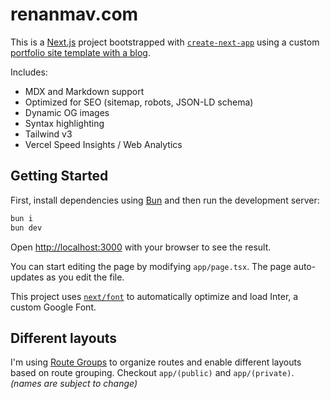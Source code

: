# renanmav.com

This is a [Next.js](https://nextjs.org/) project bootstrapped with [`create-next-app`](https://github.com/vercel/next.js/tree/canary/packages/create-next-app) using a custom [portfolio site template with a blog](https://vercel.com/templates/next.js/portfolio-starter-kit).

Includes:

- MDX and Markdown support
- Optimized for SEO (sitemap, robots, JSON-LD schema)
- Dynamic OG images
- Syntax highlighting
- Tailwind v3
- Vercel Speed Insights / Web Analytics

## Getting Started

First, install dependencies using [Bun](https://bun.sh/docs/installation) and then run the development server:

```bash
bun i
bun dev
```

Open [http://localhost:3000](http://localhost:3000) with your browser to see the result.

You can start editing the page by modifying `app/page.tsx`. The page auto-updates as you edit the file.

This project uses [`next/font`](https://nextjs.org/docs/basic-features/font-optimization) to automatically optimize and load Inter, a custom Google Font.

## Different layouts

I'm using [Route Groups](https://nextjs.org/docs/app/building-your-application/routing/route-groups) to organize routes and enable different layouts based on route grouping. Checkout `app/(public)` and `app/(private)`. _(names are subject to change)_

